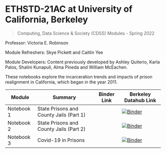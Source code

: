 # ETHSTD-21AC at University of California, Berkeley
> Computing, Data Science & Society (CDSS) Modules - Spring 2022 

Professor: Victoria E. Robinson

Module Refreshers: Skye Pickett and Caitlin Yee

Module Developers: Content previously developed by Ashley Quiterio, Karla Palos, Shalini Kunapuli, Alma Pineda and William McEachen.

These notebooks explore the incarceration trends and impacts of prison realignment in California, which began in the year 2011.

| Module | Summary                                                               | Binder Link          |Berkeley Datahub Link          |
|----------|-----------------------------------------------------------------------|------------------------|------------------------|
| Notebook 1    | State Prisons and County Jails (Part 1)              | [](https://mybinder.org/v2/gh/ds-modules/ESPM-163ac/master?filepath=Lab1%2FLab1_Intro_to_Jupyter.ipynb) | [![Binder](https://img.shields.io/badge/Launch-UCB%20Datahub-blue.svg)](https://datahub.berkeley.edu/hub/user-redirect/git-pull?repo=https%3A%2F%2Fgithub.com%2Fds-modules%2FETHSTD-21AC-SP22&urlpath=tree%2FETHSTD-21AC-SP22%2FLecture_1.ipynb&branch=main) |
| Notebook 2  | State Prisons and County Jails (Part 2)            |  [](https://mybinder.org/v2/gh/ds-modules/ESPM-163ac/master?filepath=Lecture%2FLecture_Notebook.ipynb)  | [![Binder](https://img.shields.io/badge/Launch-UCB%20Datahub-blue.svg)](https://datahub.berkeley.edu/hub/user-redirect/git-pull?repo=https%3A%2F%2Fgithub.com%2Fds-modules%2FETHSTD-21AC-SP22&urlpath=tree%2FETHSTD-21AC-SP22%2FLecture_2.ipynb&branch=main)|
| Notebook 3    | Covid-19 in Prisons                                 | [](https://mybinder.org/v2/gh/ds-modules/ESPM-163ac/master?filepath=Lab2%2FLab2.ipynb) |[![Binder](https://img.shields.io/badge/Launch-UCB%20Datahub-blue.svg)](https://datahub.berkeley.edu/hub/user-redirect/git-pull?repo=https%3A%2F%2Fgithub.com%2Fds-modules%2FETHSTD-21AC-SP22&urlpath=tree%2FETHSTD-21AC-SP22%2FLecture_3.ipynb&branch=main)  |
